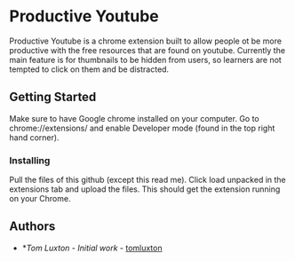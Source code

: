 # Productive Youtube

Productive Youtube is a chrome extension built to allow people ot be more productive with the free resources that are found on youtube. Currently the main feature is for thumbnails to be hidden from users, so learners are not tempted to click on them and be distracted.

## Getting Started

Make sure to have Google chrome installed on your computer. Go to chrome://extensions/ and enable Developer mode (found in the top right hand corner). 

### Installing

Pull the files of this github (except this read me). Click load unpacked in the extensions tab and upload the files. This should get the extension running on your Chrome.

## Authors

* **Tom Luxton* - *Initial work* - [tomluxton](https://github.com/tomluxton)
